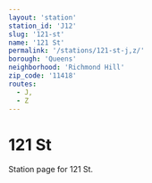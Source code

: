 ```yaml
---
layout: 'station'
station_id: 'J12'
slug: '121-st'
name: '121 St'
permalink: '/stations/121-st-j,z/'
borough: 'Queens'
neighborhood: 'Richmond Hill'
zip_code: '11418'
routes:
  - J,
  - Z
---
```

# 121 St

Station page for 121 St.
